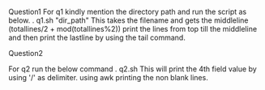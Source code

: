 Question1
For q1 kindly mention the directory path and run the script as below.
. q1.sh "dir_path"
This takes the filename and gets the middleline (totallines/2 + mod(totallines%2))
print the lines from top till the middleline and then print the lastline by using the tail command.

Question2

For q2 run the below command
. q2.sh
This will print the 4th field value by using '/' as delimiter.
using awk printing the non blank lines.


